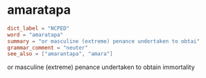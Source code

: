 # amaratapa

``` toml
dict_label = "NCPED"
word = "amaratapa"
summary = "or masculine (extreme) penance undertaken to obtai"
grammar_comment = "neuter"
see_also = ["amarantapa", "amara"]
```

or masculine (extreme) penance undertaken to obtain immortality

